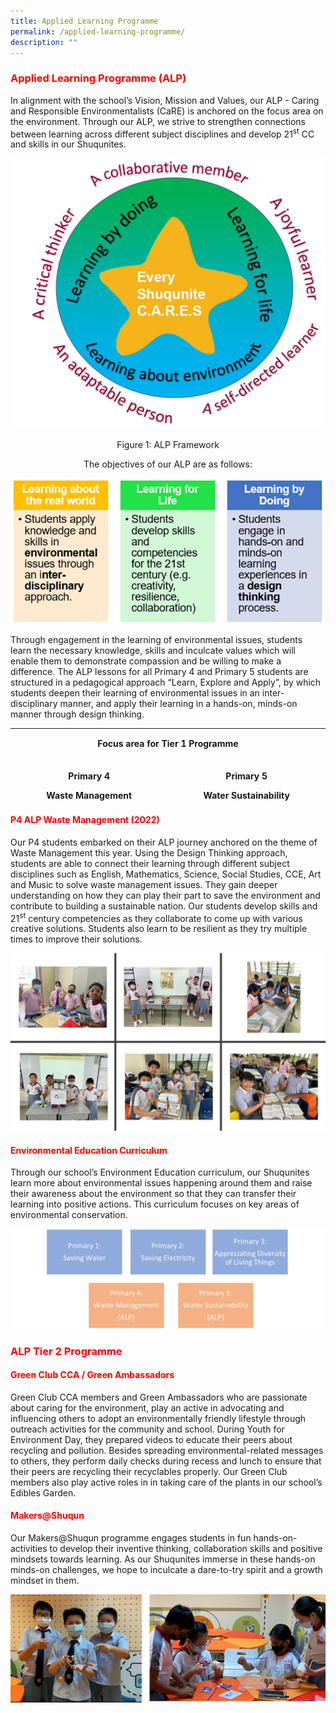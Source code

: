 ```yaml
---
title: Applied Learning Programme
permalink: /applied-learning-programme/
description: ""
---
```

<h3><span style="color: #ff0000;"><strong>Applied Learning Programme (ALP) </strong></span></h3>
<p>In alignment with the school&rsquo;s Vision, Mission and Values, our ALP - Caring and Responsible Environmentalists (CaRE) is anchored on the focus area on the environment. Through our ALP, we strive to strengthen connections between learning across different subject disciplines and develop 21<sup>st</sup> CC and skills in our Shuqunites.</p>

![](/images/ALP001.png)
<p style="text-align: center;">Figure 1: ALP Framework</p>
<p style="text-align: center;">The objectives of our ALP are as follows:</p>

![](/images/ALP002.png)
<p>Through engagement in the learning of environmental issues, students learn the necessary knowledge, skills and inculcate values which will enable them to demonstrate compassion and be willing to make a difference. The ALP lessons for all Primary 4 and Primary 5 students are structured in a pedagogical approach &ldquo;Learn, Explore and Apply&rdquo;, by which students deepen their learning of environmental issues in an inter-disciplinary manner, and apply their learning in a hands-on, minds-on manner through design thinking.</p>
<table style="height: 119px;">
<tbody>
<tr style="height: 41px;">
<td style="height: 41px; width: 630px; text-align: center;" colspan="2">
<p style="text-align: center;"><strong>Focus area for Tier 1 Programme</strong></p>
</td>
</tr>
<tr style="height: 78px;">
<td style="height: 78px; width: 312px; text-align: center;">
<p><strong>Primary 4</strong></p>
<p><strong>Waste Management</strong></p>
</td>
<td style="height: 78px; width: 312px; text-align: center;">
<p><strong>Primary 5</strong></p>
<p><strong>Water Sustainability</strong></p>
</td>
</tr>
</tbody>
</table>
<h4><span style="color: #ff0000;"><strong>P4 ALP Waste Management (2022)</strong></span></h4>
<p>Our P4 students embarked on their ALP journey anchored on the theme of Waste Management this year. Using the Design Thinking approach, students are able to connect their learning through different subject disciplines such as English, Mathematics, Science, Social Studies, CCE, Art and Music to solve waste management issues. They gain deeper understanding on how they can play their part to save the environment and contribute to building a sustainable nation. Our students develop skills and 21<sup>st</sup> century competencies as they collaborate to come up with various creative solutions. Students also learn to be resilient as they try multiple times to improve their solutions.</p>

![](/images/ALP003.jpg)
<h4><span style="color: #ff0000;"><strong>Environmental Education Curriculum</strong></span></h4>
<p>Through our school&rsquo;s Environment Education curriculum, our Shuqunites learn more about environmental issues happening around them and raise their awareness about the environment so that they can transfer their learning into positive actions. This curriculum focuses on key areas of environmental conservation.</p>

![](/images/ALP004.jpg)
<h3><span style="color: #ff0000;"><strong>ALP Tier 2 Programme</strong></span></h3>
<h4><span style="color: #ff0000;"><strong>Green Club CCA / Green Ambassadors</strong></span></h4>
<p>Green Club CCA members and Green Ambassadors who are passionate about caring for the environment, play an active in advocating and influencing others to adopt an environmentally friendly lifestyle through outreach activities for the community and school. During Youth for Environment Day, they prepared videos to educate their peers about recycling and pollution. Besides spreading environmental-related messages to others, they perform daily checks during recess and lunch to ensure that their peers are recycling their recyclables properly. Our Green Club members also play active roles in in taking care of the plants in our school&rsquo;s Edibles Garden.</p>
<h4><span style="color: #ff0000;"><strong>Makers@Shuqun</strong></span></h4>
<p>Our Makers@Shuqun programme engages students in fun hands-on-activities to develop their inventive thinking, collaboration skills and positive mindsets towards learning. As our Shuqunites immerse in these hands-on minds-on challenges, we hope to inculcate a dare-to-try spirit and a growth mindset in them.</p>

![](/images/ALP005.jpg)
